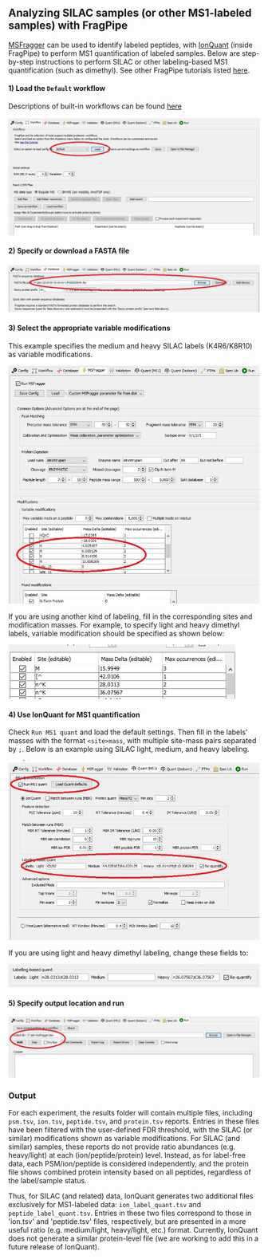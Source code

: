 ## Analyzing SILAC samples (or other MS1-labeled samples) with FragPipe

[MSFragger](https://msfragger.nesvilab.org/) can be used to identify labeled peptides, with [IonQuant](https://ionquant.nesvilab.org/) (inside FragPipe) to perform MS1 quantification of labeled samples. Below are step-by-step instructions to perform SILAC or other labeling-based MS1 quantification (such as dimethyl). See other FragPipe tutorials listed [here](https://fragpipe.nesvilab.org/).


#### 1) Load the `Default` workflow
Descriptions of built-in workflows can be found [here](https://msfragger.nesvilab.org/tutorial_fragpipe_workflows.html)

![](https://raw.githubusercontent.com/Nesvilab/MSFragger/master/images/silac_1.jpg)


#### 2) Specify or download a FASTA file
![](https://raw.githubusercontent.com/Nesvilab/MSFragger/master/images/silac_2.jpg)


#### 3) Select the appropriate variable modifications
This example specifies the medium and heavy SILAC labels (K4R6/K8R10) as variable modifications.

![](https://raw.githubusercontent.com/Nesvilab/MSFragger/master/images/silac_3.jpg)

If you are using another kind of labeling, fill in the corresponding sites and modification masses. For example, to specify light and heavy dimethyl labels, variable modification should be specified as shown below:

![](https://raw.githubusercontent.com/Nesvilab/MSFragger/master/images/silac_3_2.jpg)


#### 4) Use IonQuant for MS1 quantification
Check `Run MS1 quant` and load the default settings. Then fill in the labels' masses with the format `<site>mass`, with multiple site-mass pairs separated by `;`. Below is an example using SILAC light, medium, and heavy labeling.

![](https://raw.githubusercontent.com/Nesvilab/MSFragger/master/images/silac_4.jpg)

If you are using light and heavy dimethyl labeling, change these fields to:

![](https://raw.githubusercontent.com/Nesvilab/MSFragger/master/images/silac_4_2.jpg)

#### 5) Specify output location and run
![](https://raw.githubusercontent.com/Nesvilab/MSFragger/master/images/silac_5.jpg)


### Output
For each experiment, the results folder will contain multiple files, including `psm.tsv`, `ion.tsv`, `peptide.tsv`, and `protein.tsv` reports. Entries in these files have been filtered with the user-defined FDR threshold, with the SILAC (or similar) modifications shown as variable modifications. For SILAC (and similar) samples, these reports do not provide ratio abundances (e.g. heavy/light) at each (ion/peptide/protein) level. Instead, as for label-free data, each PSM/ion/peptide is considered independently, and the protein file shows combined protein intensity based on all peptides, regardless of the label/sample status.   

Thus, for SILAC (and related) data, IonQuant generates two additional files exclusively for MS1-labeled data: `ion_label_quant.tsv` and `peptide_label_quant.tsv`. Entries in these two files correspond to those in 'ion.tsv' and 'peptide.tsv' files, respectively, but are presented in a more useful ratio (e.g. medium/light, heavy/light, etc.) format. Currently, IonQuant does not generate a similar protein-level file (we are working to add this in a future release of IonQuant).

